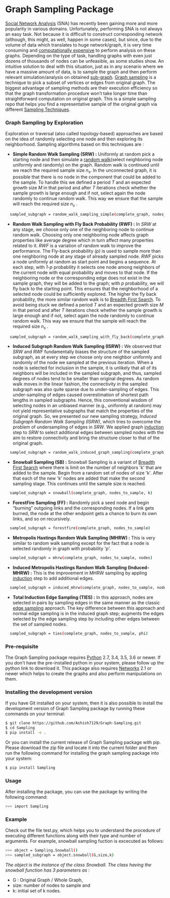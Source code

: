 # Graph Sampling Package

[Social Network Analysis](https://en.wikipedia.org/wiki/Social_network_analysis) (SNA) has recently been gaining more and more popularity in various domains. Unfortunately, performing SNA is not always an easy task. Not because it is difficult to construct corresponding network (although, this might, as well, happen in some cases), but since, due to the volume of data which translates to huge network/graph, it is very time consuming and [computationally expensive](https://en.wikipedia.org/wiki/Computational_complexity) to perform analysis on these graphs. Depending on the type of task, handling graphs with even just dozens of thousands of nodes can be unfeasible, as some studies show. An intuitive solution to deal with this situation, just as in any scenario where we have a massive amount of data, is to sample the graph and then perform relevant simulation/analysis on obtained [sub-graph](https://en.wikipedia.org/wiki/Subgraph).
[Graph sampling](https://en.wikipedia.org/wiki/Sampling_(statistics)) is a technique to pick a subset of vertices or edges from original graph. The biggest advantage of sampling methods are their execution efficiency so that the graph transformation procedure won’t take longer time than straightforward computation on original graph. This is a simple sampling repo that helps you find a representative sample of the original graph via different [Sampling Techniques](https://cs.stanford.edu/~jure/pubs/sampling-kdd06.pdf). 

### Graph Sampling by Exploration
Exploration or traversal (also called topology-based) approaches are based on the idea of randomly selecting one node and then exploring its neighborhood. Sampling algorithms based on this techniques are :

- **Simple Random Walk Sampling (SRW) :** Uniformly at random pick a starting node and then simulate a [random walk](https://people.math.osu.edu/husen.1/teaching/571/random_walks.pdf)(select neighboring node uniformly and randomly) on the graph. Random walk is continued until we reach the required sample size *n<sub>s</sub>*. In the unconnected graph, it is possible that there is no node in the component that could be added to the sample. To handle this we defined a period *T* and an expected growth size *M* in that period and after *T* iterations check whether the sample growth is large enough and if not, select again the node randomly to continue random walk. This way we ensure that the sample will reach the required size *n<sub>s</sub>* . 
```sh 
  sampled_subgraph = random_walk_sampling_simple(complete_graph, nodes_to_sample)
```
- **Random Walk Sampling with Fly Back Probability (RWF) :** In *SRW* at any stage, we choose only one of the neighboring node to continue random walk. Choosing only one neighboring node affects graph properties like average degree which in turn affect many properties related to it. *RWF* is a variation of random walk to improve the performance. The Fly-back probability *(p)* is used to sample more than one neighboring node at any stage of already sampled node. *RWF* picks a node uniformly at random as start point and begins a sequence. At each step, with *1-p* probability it selects one node among neighbors of the current node with equal probability and moves to that node. If the neighboring node or the corresponding edge does not exist in the sample graph, they will be added to the graph; with *p* probability, we will fly back to the starting point. This ensures that the neighborhood of a selected node could be sufficiently explored. The higher the fly back probability, the more similar random walk is to [Breadth First Search](https://en.wikipedia.org/wiki/Breadth-first_search).
     To avoid being stuck we defined a period *T* and an expected growth size *M* in that period and after *T* iterations check whether the sample growth is large enough and if not, select again the node randomly to continue random walk. This way we ensure that the sample will reach the required size *n<sub>s</sub>* .  
```sh 
  sampled_subgraph = random_walk_sampling_with_fly_back(complete_graph, nodes_to_sample, fly_back_prob)
```
- **Induced Subgraph Random Walk Sampling (ISRW) :**  We observed that *SRW* and *RWF* fundamentally biases the structure of the sampled subgraph, as at every step we choose only one neighbor uniformly and randomly of the node we sampled at the previous iteration. When a node is selected for inclusion in the sample, it is unlikely that all of its neighbors will be included in the sampled subgraph, and thus, sampled degrees of nodes tend to be smaller than original degrees. As random walk moves in the linear fashion, the connectivity in the sampled subgraph was also quite sparse due to under-sampling of edges. This under-sampling of edges caused overestimation of shortest path lengths in sampled subgraphs. Hence, this conventional wisdom of selecting nodes in an unbiased manner (e.g., uniformly at random) may not yield representative subgraphs that match the properties of the original graph. So, we presented our new sampling strategy, *Induced Subgraph Random Walk Sampling (ISRW)*, which tries to overcome the problem of undersampling of edges in *SRW*. We applied graph [induction](https://en.wikipedia.org/wiki/Induced_subgraph) step to *SRW* to select additional edges between sampled nodes with the aim to restore connectivity and bring the structure closer to that of the original graph.
```sh 
  sampled_subgraph = random_walk_induced_graph_sampling(complete_graph, nodes_to_sample)
```
- **Snowball Sampling (SB) :** Snowball Sampling is a variant of [Breadth First Search](https://en.wikipedia.org/wiki/Breadth-first_search) where there is limit on the number of neighbors 'k' that are added to the sample. Begin from a random set of nodes of size 'k'. After that each of the new 'k' nodes are added that make the second sampling stage. This continues until the sample size is reached.
```sh 
  sampled_subgraph = snowball(complete_graph, nodes_to_sample, k) 
```
- **ForestFire Sampling (FF) :** Randomly pick a seed node and begin “burning” outgoing links and the corresponding nodes. If a link gets burned, the node at the other endpoint gets a chance to burn its own links, and so on recursively.
```sh 
  sampled_subgraph = forestfire(complete_graph, nodes_to_sample) 
```
- **Metropolis Hastings Random Walk Sampling (MHRW) :** This is very similar to random walk sampling except for the fact that a node is selected randomly in graph with probability 'p'.
```sh  
  sampled_subgraph = mhrw(complete_graph, nodes_to_sample, nodes) 
```
- **Induced Metropolis Hastings Random Walk Sampling (Induced-MHRW) :** This is the improvement in MHRW sampling by appling [induction](https://en.wikipedia.org/wiki/Induced_subgraph) step to add additional edges.
```sh  
  sampled_subgraph = induced_mhrw(complete_graph, nodes_to_sample, nodes) 
```
- **Total Induction Edge Sampling (TIES) :** In this approach, nodes are selected in pairs by sampling edges in the same manner as the classic [edge sampling](https://docs.lib.purdue.edu/cgi/viewcontent.cgi?article=2743&context=cstech) approach. The key difference between this approach and normal edge sampling is in the induced graph step; augments the edges selected by the edge sampling step by including other edges between the set of sampled nodes.
```sh 
  sampled_subgraph = ties(complete_graph, nodes_to_sample, phi)
```
  
  

### Pre-requisite
The Graph Sampling package requires [Python](https://www.python.org/downloads/) 2.7, 3.4, 3.5, 3.6 or newer. If you don't have the pre-installed python in your system, please follow up the python link to download it. This package also requires [Networkx](https://networkx.github.io/documentation/latest/install.html) 2.1 or newer which helps to create the graphs and also perform manipulations on them.

### Installing the development version
If you have Git installed on your system, then it is also possible to install the development version of Graph Sampling package by running these commands on your terminal:
```sh
$ git clone https://github.com/Ashish7129/Graph-Sampling.git
$ cd Sampling
$ pip install -e .
```
Or you can install the current release of Graph Sampling package with pip. Please download the zip file and locate it into the current folder and then run the following command for installing the graph sampling package into your system:
```sh
$ pip install Sampling
```
 
### Usage

After installing the package, you can use the package by writing the following command:
```sh
>>> import Sampling 
```
### Example
Check out the file test.py, which helps you to understand the procedure of executing different functions along with their type and number of arguments. For example, snowball sampling fuction is excecuted as follows:
```sh
>>> object = Sampling.Snowball()             
>>> sampled_subgraph = object.snowball(G,size,k) 
```
*The object is the instance of the class Snowball. The class having the snowball function has 3 parameters as :*
  - G : Original Graph / Whole Graph, 
  - size: number of nodes to sample and 
  - k: initial set of k nodes.


